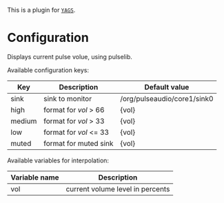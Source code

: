 This is a plugin for [`YAGS`](https://github.com/pltanton/yags).

# Configuration

Displays current pulse volue, using pulselib.

Available configuration keys:

| Key    | Description            | Default value               |
| ---    | ---                    | ---                         |
| sink   | sink to monitor        | /org/pulseaudio/core1/sink0 |
| high   | format for _vol_ > 66  | {vol}                       |
| medium | format for _vol_ > 33  | {vol}                       |
| low    | format for _vol_ <= 33 | {vol}                       |
| muted  | format for muted sink  | {vol}                       |

Available variables for interpolation:

| Variable name | Description                      |
| ---           | ---                              |
| vol           | current volume level in percents |
